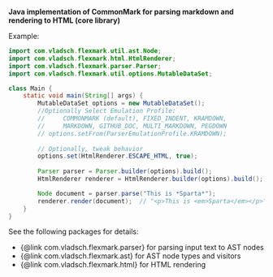 **Java implementation of CommonMark for parsing markdown and rendering to HTML (core library)**

Example:

```java
import com.vladsch.flexmark.util.ast.Node;
import com.vladsch.flexmark.html.HtmlRenderer;
import com.vladsch.flexmark.parser.Parser;
import com.vladsch.flexmark.util.options.MutableDataSet;

class Main {
    static void main(String[] args) {
        MutableDataSet options = new MutableDataSet();
        //Optionally Select Emulation Profile: 
        //     COMMONMARK (default), FIXED_INDENT, KRAMDOWN, 
        //     MARKDOWN, GITHUB_DOC, MULTI_MARKDOWN, PEGDOWN
        // options.setFrom(ParserEmulationProfile.KRAMDOWN);
        
        // Optionally, tweak behavior
        options.set(HtmlRenderer.ESCAPE_HTML, true);
        
        Parser parser = Parser.builder(options).build();
        HtmlRenderer renderer = HtmlRenderer.builder(options).build();

        Node document = parser.parse("This is *Sparta*");
        renderer.render(document);  // "<p>This is <em>Sparta</em></p>\n"
    }
}        
```

See the following packages for details:

* {@link com.vladsch.flexmark.parser} for parsing input text to AST nodes
* {@link com.vladsch.flexmark.ast} for AST node types and visitors
* {@link com.vladsch.flexmark.html} for HTML rendering
